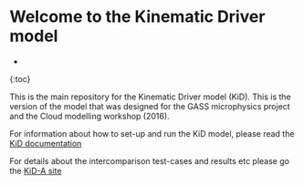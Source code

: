 # Welcome to the Kinematic Driver model
- 
{:toc}

This is the main repository for the Kinematic Driver model (KiD). This is the version of the model that was designed for the GASS microphysics project and the Cloud modelling workshop (2016).

For information about how to set-up and run the KiD model, please read the [KiD documentation](https://github.com/Adehill/KiD-A/blob/master/docs/KiD_2.3.2625.pdf)

For details about the intercomparison test-cases and results etc please go the [KiD-A site](https://adehill.github.io/KiD-A/)


